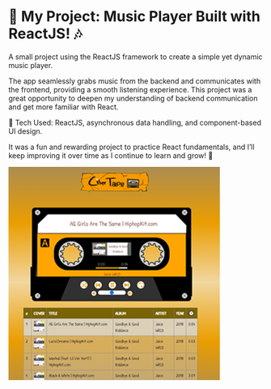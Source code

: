 # 🎵 My Project: Music Player Built with ReactJS! 🎶

A small project using the ReactJS framework to create a simple yet dynamic music player.

The app seamlessly grabs music from the backend and communicates with the frontend, providing a smooth listening experience. This project was a great opportunity to deepen my understanding of backend communication and get more familiar with React.

🔧 Tech Used: ReactJS, asynchronous data handling, and component-based UI design.

It was a fun and rewarding project to practice React fundamentals, and I’ll keep improving it over time as I continue to learn and grow! 🚀

![Screenshot](/screenshot.png?raw=true "Example")
